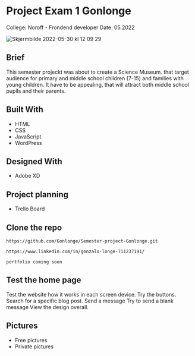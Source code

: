 # Project Exam 1 Gonlonge


College: Noroff - Frondend developer
Date: 05.2022

![Skjermbilde 2022-05-30 kl  12 09 29](https://user-images.githubusercontent.com/89197537/170970427-cb490af5-59e2-4353-8616-5da69c6253e0.png)

## Brief
This semester projeckt was about to create a Science Museum. that target audience for primary and middle school children (7-15) and families with young children. It have to be appealing, that will attract both middle school pupils and their parents.


## Built With

- HTML
- CSS
- JavaScript
- WordPress

## Designed With

- Adobe XD

## Project planning

- Trello Board

## Clone the repo

```
https://github.com/Gonlonge/Semester-project-Gonlonge.git
```

```
https://www.linkedin.com/in/gonzalo-longe-711237191/
```

```portfolio coming soon```

## Test the home page

Test the website how it works in each screen device.
Try the buttons.
Search for a specific blog post.
Send a message
Try to send a blank message
View the design overall.


## Pictures

- Free pictures
- Private pictures
